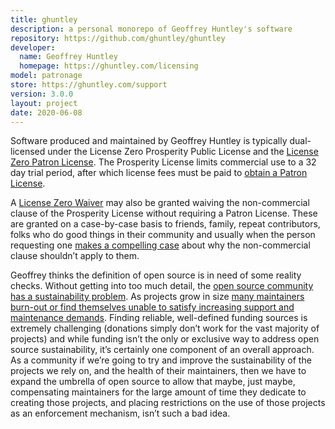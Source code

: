 ```yaml
---
title: ghuntley
description: a personal monorepo of Geoffrey Huntley's software
repository: https://github.com/ghuntley/ghuntley
developer:
  name: Geoffrey Huntley
  homepage: https://ghuntley.com/licensing
model: patronage
store: https://ghuntley.com/support
version: 3.0.0
layout: project
date: 2020-06-08
---
```


Software produced and maintained by Geoffrey Huntley is typically dual-licensed under the License Zero Prosperity Public License and the [License Zero Patron License](https://blog.licensezero.com/2019/05/24/patron-license.html). The Prosperity License limits commercial use to a 32 day trial period, after which license fees must be paid to [obtain a Patron License](https://ghuntley.com/support).

A [License Zero Waiver](https://licensezero.com/licenses/waiver) may also be granted waiving the non-commercial clause of the Prosperity License without requiring a Patron License. These are granted on a case-by-case basis to friends, family, repeat contributors, folks who do good things in their community and usually when the person requesting one [makes a compelling case](https://ghuntley.com/contact) about why the non-commercial clause shouldn’t apply to them.

Geoffrey thinks the definition of open source is in need of some reality checks. Without getting into too much detail, the [open source community has a sustainability problem](https://www.youtube.com/watch?v=Mm_RuObpeGo). As projects grow in size [many maintainers burn-out or find themselves unable to satisfy increasing support and maintenance demands](https://www.youtube.com/watch?v=0t85TyH-h04). Finding reliable, well-defined funding sources is extremely challenging (donations simply don’t work for the vast majority of projects) and while funding isn’t the only or exclusive way to address open source sustainability, it’s certainly one component of an overall approach. As a community if we’re going to try and improve the sustainability of the projects we rely on, and the health of their maintainers, then we have to expand the umbrella of open source to allow that maybe, just maybe, compensating maintainers for the large amount of time they dedicate to creating those projects, and placing restrictions on the use of those projects as an enforcement mechanism, isn’t such a bad idea.

